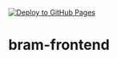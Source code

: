 [![Deploy to GitHub Pages](https://github.com/ballfos/bram-frontend/actions/workflows/deploy.yml/badge.svg)](https://github.com/ballfos/bram-frontend/actions/workflows/deploy.yml)

# bram-frontend
